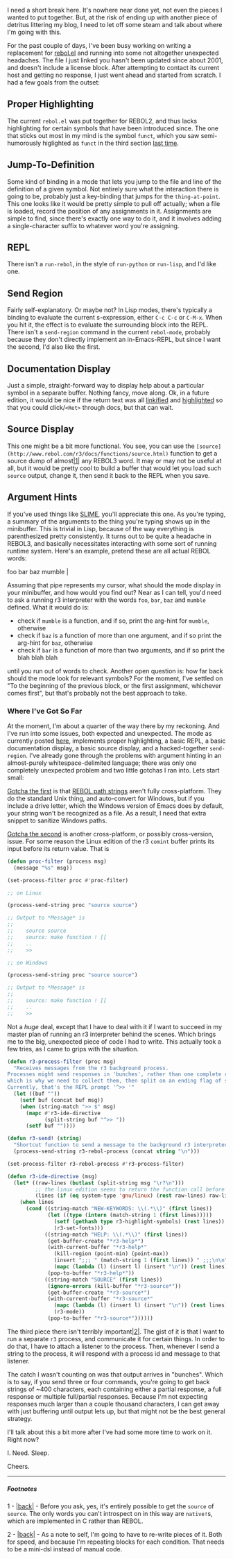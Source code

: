I need a short break here. It's nowhere near done yet, not even the pieces I wanted to put together. But, at the risk of ending up with another piece of detritus littering my blog, I need to let off some steam and talk about where I'm going with this.

For the past couple of days, I've been busy working on writing a replacement for [rebol.el](http://www.rebol.com/tools/rebol.el) and running into some not altogether unexpected headaches. The file I just linked you hasn't been updated since about 2001, and doesn't include a license block. After attempting to contact its current host and getting no response, I just went ahead and started from scratch. I had a few goals from the outset:

## <a name="proper-highlighting" href="#proper-highlighting"></a>Proper Highlighting

The current `rebol.el` was put together for REBOL2, and thus lacks highlighting for certain symbols that have been introduced since. The one that sticks out most in my mind is the symbol `funct`, which you saw semi-humorously higlighted as `funct` in the third section [last time](http://langnostic.blogspot.ca/2013/07/rebol-without-cause.html).

## <a name="jumptodefinition" href="#jumptodefinition"></a>Jump-To-Definition

Some kind of binding in a mode that lets you jump to the file and line of the definition of a given symbol. Not entirely sure what the interaction there is going to be, probably just a key-binding that jumps for the `thing-at-point`. This one looks like it would be pretty simple to pull off actually; when a file is loaded, record the position of any assignments in it. Assignments are simple to find, since there's exactly one way to do it, and it involves adding a single-character suffix to whatever word you're assigning.

## <A NAME="REPL" HREF="#REPL"></A>REPL

There isn't a `run-rebol`, in the style of `run-python` or `run-lisp`, and I'd like one.

## <a name="send-region" href="#send-region"></a>Send Region

Fairly self-explanatory. Or maybe not? In Lisp modes, there's typically a binding to evaluate the current s-expression, either `C-c C-c` or `C-M-x`. When you hit it, the effect is to evaluate the surrounding block into the REPL. There isn't a `send-region` command in the current `rebol-mode`, probably because they don't directly implement an in-Emacs-REPL, but since I want the second, I'd also like the first.

## <a name="documentation-display" href="#documentation-display"></a>Documentation Display

Just a simple, straight-forward way to display help about a particular symbol in a separate buffer. Nothing fancy, move along. Ok, in a future edition, it would be nice if the return text was all [linkified](http://www.gnu.org/software/emacs/manual/html_node/elisp/Clickable-Text.html) and [highlighted](https://www.gnu.org/software/emacs/manual/html_node/elisp/Text-Properties.html#Text-Properties) so that you could click/`<Ret>` through docs, but that can wait.

## <a name="source-display" href="#source-display"></a>Source Display

This one might be a bit more functional. You see, you can use the `[source](http://www.rebol.com/r3/docs/functions/source.html)` function to get a source dump of almost<a name="note-Fri-Aug-02-000908EDT-2013"></a>[|1|](#foot-Fri-Aug-02-000908EDT-2013) any REBOL3 word. It may or may not be useful at all, but it would be pretty cool to build a buffer that would let you load such `source` output, change it, then send it back to the REPL when you save.

## <a name="argument-hints" href="#argument-hints"></a>Argument Hints

If you've used things like [SLIME](http://common-lisp.net/project/slime/), you'll appreciate this one. As you're typing, a summary of the arguments to the thing you're typing shows up in the minibuffer. This is trivial in Lisp, because of the way everything is parenthesized pretty consistently. It turns out to be quite a headache in REBOL3, and basically necessitates interacting with some sort of running runtime system. Here's an example, pretend these are all actual REBOL words:

foo bar baz mumble |

Assuming that pipe represents my cursor, what should the mode display in your minibuffer, and how would you find out? Near as I can tell, you'd need to ask a running r3 interpreter with the words `foo`, `bar`, `baz` and `mumble` defined. What it would do is:


- check if `mumble` is a function, and if so, print the arg-hint for `mumble`, otherwise
- check if `baz` is a function of more than one argument, and if so print the arg-hint for `baz`, otherwise
- check if `bar` is a function of more than two arguments, and if so print the blah blah blah


until you run out of words to check. Another open question is: how far back should the mode look for relevant symbols? For the moment, I've settled on "To the beginning of the previous block, or the first assignment, whichever comes first", but that's probably not the best approach to take.

### <a name="where-ive-got-so-far" href="#where-ive-got-so-far"></a>Where I've Got So Far

At the moment, I'm about a quarter of the way there by my reckoning. And I've run into some issues, both expected and unexpected. The mode as currently posted [here](https://github.com/Inaimathi/r3-mode), implements proper highlighting, a basic REPL, a basic documentation display, a basic source display, and a hacked-together `send-region`. I've already gone through the problems with argument hinting in an almost-purely whitespace-delimited language; there was only one completely unexpected problem and two little gotchas I ran into. Lets start small:

[Gotcha the first](https://github.com/Inaimathi/r3-mode/blob/master/r3-mode.el#L93-L96) is that [REBOL path strings](http://www.rebol.com/docs/core23/rebolcore-12.html#section-2.2) aren't fully cross-platform. They do the standard Unix thing, and auto-convert for Windows, but if you include a drive letter, which the Windows version of Emacs does by default, your string won't be recognized as a file. As a result, I need that extra snippet to sanitize Windows paths.

[Gotcha the second](https://github.com/Inaimathi/r3-mode/blob/master/r3-mode.el#L51-L53) is another cross-platform, or possibly cross-version, issue. For some reason the Linux edition of the r3 `comint` buffer prints its input before its return value. That is

```lisp
(defun proc-filter (process msg)
  (message "%s" msg))

(set-process-filter proc #'proc-filter)

;; on Linux

(process-send-string proc "source source")

;; Output to *Message* is
;;
;;    source source
;;    source: make function ! [[ 
;;    ..
;;    >>

;; on Windows

(process-send-string proc "source source")

;; Output to *Message* is
;;
;;    source: make function ! [[ 
;;    ..
;;    >>
```

Not a *huge* deal, except that I have to deal with it if I want to succeed in my master plan of running an r3 interpreter behind the scenes. Which brings me to the big, unexpected piece of code I had to write. This actually took a few tries, as I came to grips with the situation.

```lisp
(defun r3-process-filter (proc msg)
  "Receives messages from the r3 background process.
Processes might send responses in 'bunches', rather than one complete response,
which is why we need to collect them, then split on an ending flag of some sort.
Currently, that's the REPL prompt '^>> '"
  (let ((buf ""))
    (setf buf (concat buf msg))
    (when (string-match ">> $" msg)
      (mapc #'r3-ide-directive 
            (split-string buf "^>> "))
      (setf buf ""))))

(defun r3-send! (string)
  "Shortcut function to send a message to the background r3 interpreter process"
  (process-send-string r3-rebol-process (concat string "\n")))

(set-process-filter r3-rebol-process #'r3-process-filter)

(defun r3-ide-directive (msg)
  (let* ((raw-lines (butlast (split-string msg "\r?\n")))
         ;; the linux edition seems to return the function call before its output. Might also be an Emacs version issue.
         (lines (if (eq system-type 'gnu/linux) (rest raw-lines) raw-lines)))
    (when lines
      (cond ((string-match "NEW-KEYWORDS: \\(.*\\)" (first lines))
             (let ((type (intern (match-string 1 (first lines)))))
               (setf (gethash type r3-highlight-symbols) (rest lines))
               (r3-set-fonts)))
            ((string-match "HELP: \\(.*\\)" (first lines))
             (get-buffer-create "*r3-help*")
             (with-current-buffer "*r3-help*"
               (kill-region (point-min) (point-max))
               (insert ";;; " (match-string 1 (first lines)) " ;;;\n\n")
               (mapc (lambda (l) (insert l) (insert "\n")) (rest lines)))
             (pop-to-buffer "*r3-help*"))
            ((string-match "SOURCE" (first lines))
             (ignore-errors (kill-buffer "*r3-source*"))
             (get-buffer-create "*r3-source*")
             (with-current-buffer "*r3-source*"
               (mapc (lambda (l) (insert l) (insert "\n")) (rest lines))
               (r3-mode))
             (pop-to-buffer "*r3-source*"))))))
```

The third piece there isn't terribly important<a name="note-Fri-Aug-02-000919EDT-2013"></a>[|2|](#foot-Fri-Aug-02-000919EDT-2013). The gist of it is that I want to run a separate `r3` process, and communicate it for certain things. In order to do that, I have to attach a listener to the process. Then, whenever I send a string to the process, it will respond with a process id and message to that listener.

The catch I wasn't counting on was that output arrives in "bunches". Which is to say, if you send three or four commands, you're going to get back strings of ~400 characters, each containing either a partial response, a full response or multiple full/partial responses. Because I'm not expecting responses much larger than a couple thousand characters, I can get away with just buffering until output lets up, but that might not be the best general strategy.

I'll talk about this a bit more after I've had some more time to work on it. Right now?

I. Need. Sleep.

Cheers.


* * *
##### Footnotes

1 - <a name="foot-Fri-Aug-02-000908EDT-2013"></a>[|back|](#note-Fri-Aug-02-000908EDT-2013) - Before you ask, yes, it's entirely possible to get the `source` of `source`. The only words you can't introspect on in this way are `native!`s, which are implemented in C rather than REBOL.

2 - <a name="foot-Fri-Aug-02-000919EDT-2013"></a>[|back|](#note-Fri-Aug-02-000919EDT-2013) - As a note to self, I'm going to have to re-write pieces of it. Both for speed, and because I'm repeating blocks for each condition. That needs to be a mini-dsl instead of manual code.
